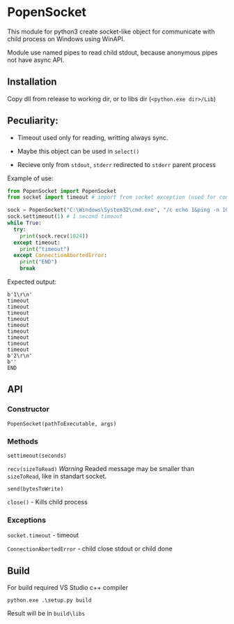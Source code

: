 # PopenSocket
This module for python3 create socket-like object for communicate with child process on Windows using WinAPI.

Module use named pipes to read child stdout, because anonymous pipes not have async API.

## Installation

Copy dll from release to working dir, or to libs dir (`<python.exe dir>/Lib`)

## Peculiarity:
- Timeout used only for reading, writting always sync.

- Maybe this object can be used in `select()`

- Recieve only from `stdout`, `stderr` redirected to `stderr` parent process

Example of use:
```python
from PopenSocket import PopenSocket
from socket import timeout # import from socket exception (used for compability)

sock = PopenSocket("C:\Windows\System32\cmd.exe", "/c echo 1&ping -n 10 127.0.0.1 > null&echo 2") # ping for sleep
sock.settimeout(1) # 1 second timeout
while True:
  try:
    print(sock.recv(1024))
  except timeout:
    print("timeout")
  except ConnectionAbortedError:
    print("END")
    break
```

Expected output:
```
b'1\r\n'
timeout
timeout
timeout
timeout
timeout
timeout
timeout
timeout
timeout
b'2\r\n'
b''
END
```

## API
### Constructor

```
PopenSocket(pathToExecutable, args)
```
### Methods
`settimeout(seconds)`

`recv(sizeToRead)` *Warning* Readed message may be smaller than `sizeToRead`, like in standart socket.

`send(bytesToWrite)`

`close()` - Kills child process

### Exceptions

`socket.timeout` - timeout

`ConnectionAbortedError` - child close stdout or child done

## Build

For build required VS Studio c++ compiler
```
python.exe .\setup.py build
```

Result will be in `build\libs`

